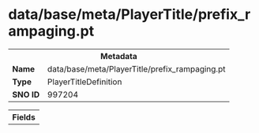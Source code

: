 <h1>data/base/meta/PlayerTitle/prefix_rampaging.pt</h1><table><tr><th colspan="100%">Metadata</th></tr><tr><td><b>Name</b></td><td>data/base/meta/PlayerTitle/prefix_rampaging.pt</td></tr><tr><td><b>Type</b></td><td>PlayerTitleDefinition</td></tr><tr><td><b>SNO ID</b></td><td>997204</td></tr></table>

<table><tr><th colspan="100%">Fields</th></tr></table>

